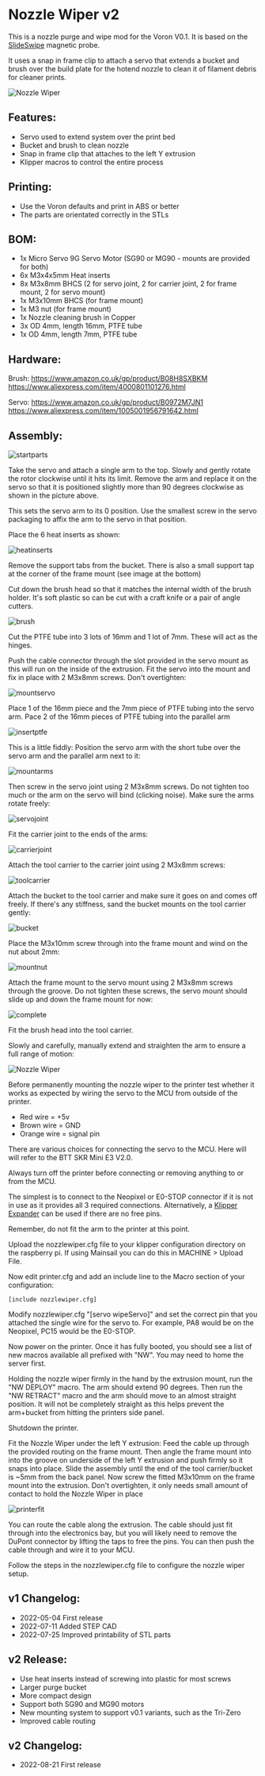 # Nozzle Wiper v2

This is a nozzle purge and wipe mod for the Voron V0.1. It is based on the [SlideSwipe](https://github.com/chestwood96/SlideSwipe) magnetic probe.

It uses a snap in frame clip to attach a servo that extends a bucket and brush over the build plate for the hotend nozzle to clean it of filament debris for cleaner prints.

![Nozzle Wiper](images/NozzleWiper_v2.gif)

## Features:

- Servo used to extend system over the print bed
- Bucket and brush to clean nozzle
- Snap in frame clip that attaches to the left Y extrusion
- Klipper macros to control the entire process

## Printing:

- Use the Voron defaults and print in ABS or better
- The parts are orientated correctly in the STLs

## BOM:

- 1x Micro Servo 9G Servo Motor (SG90 or MG90 - mounts are provided for both)
- 6x M3x4x5mm Heat inserts
- 8x M3x8mm BHCS (2 for servo joint, 2 for carrier joint, 2 for frame mount, 2 for servo mount)
- 1x M3x10mm BHCS (for frame mount)
- 1x M3 nut (for frame mount)
- 1x Nozzle cleaning brush in Copper
- 3x OD 4mm, length 16mm, PTFE tube
- 1x OD 4mm, length 7mm, PTFE tube

## Hardware:

Brush:
https://www.amazon.co.uk/gp/product/B08H8SXBKM
https://www.aliexpress.com/item/4000801101276.html

Servo:
https://www.amazon.co.uk/gp/product/B0972M7JN1
https://www.aliexpress.com/item/1005001956791642.html

## Assembly:

![startparts](images/startparts.jpg)

Take the servo and attach a single arm to the top. Slowly and gently rotate the rotor clockwise until it hits its limit. Remove the arm and replace it on the servo so that it is positioned slightly more than 90 degrees clockwise as shown in the picture above.

This sets the servo arm to its 0 position. Use the smallest screw in the servo packaging to affix the arm to the servo in that position.

Place the 6 heat inserts as shown:

![heatinserts](images/heatinserts.jpg)

Remove the support tabs from the bucket. There is also a small support tap at the corner of the frame mount (see image at the bottom)


Cut down the brush head so that it matches the internal width of the brush holder. It's soft plastic so can be cut with a craft knife or a pair of angle cutters.

![brush](images/brush.jpg)

Cut the PTFE tube into 3 lots of 16mm and 1 lot of 7mm. These will act as the hinges.

Push the cable connector through the slot provided in the servo mount as this will run on the inside of the extrusion. Fit the servo into the mount and fix in place with 2 M3x8mm screws. Don't overtighten:

![mountservo](images/mountservo.jpg)

Place 1 of the 16mm piece and the 7mm piece of PTFE tubing into the servo arm. Pace 2 of the 16mm pieces of PTFE tubing into the parallel arm

![insertptfe](images/insertptfe.jpg)

This is a little fiddly: Position the servo arm with the short tube over the servo arm and the parallel arm next to it:

![mountarms](images/mountarms.jpg)

Then screw in the servo joint using 2 M3x8mm screws. Do not tighten too much or the arm on the servo will bind (clicking noise). Make sure the arms rotate freely:

![servojoint](images/servojoint.jpg)

Fit the carrier joint to the ends of the arms:

![carrierjoint](images/carrierjoint.jpg)

Attach the tool carrier to the carrier joint using 2 M3x8mm screws:

![toolcarrier](images/toolcarrier.jpg)

Attach the bucket to the tool carrier and make sure it goes on and comes off freely. If there's any stiffness, sand the bucket mounts on the tool carrier gently:

![bucket](images/bucket.jpg)

Place the M3x10mm screw through into the frame mount and wind on the nut about 2mm:

![mountnut](images/mountnut.jpg)

Attach the frame mount to the servo mount using 2 M3x8mm screws through the groove. Do not tighten these screws, the servo mount should slide up and down the frame mount for now:

![complete](images/complete.jpg)

Fit the brush head into the tool carrier.

Slowly and carefully, manually extend and straighten the arm to ensure a full range of motion:

![Nozzle Wiper](images/NozzleWiper_v2.gif)

Before permanently mounting the nozzle wiper to the printer test whether it works as expected by wiring the servo to the MCU from outside of the printer.

- Red wire    = +5v
- Brown wire  = GND
- Orange wire = signal pin

There are various choices for connecting the servo to the MCU. Here will will refer to the BTT SKR Mini E3 V2.0.

Always turn off the printer before connecting or removing anything to or from the MCU.

The simplest is to connect to the Neopixel or E0-STOP connector if it is not in use as it provides all 3 required connections. Alternatively, a [Klipper Expander](https://github.com/timmit99/Klipper-Expander) can be used if there are no free pins.

Remember, do not fit the arm to the printer at this point.

Upload the nozzlewiper.cfg file to your klipper configuration directory on the raspberry pi. If using Mainsail you can do this in MACHINE > Upload File.

Now edit printer.cfg and add an include line to the Macro section of your configuration:

```[include nozzlewiper.cfg]```

Modify nozzlewiper.cfg "[servo wipeServo]" and set the correct pin that you attached the single wire for the servo to. For example, PA8 would be on the Neopixel, PC15 would be the E0-STOP.

Now power on the printer. Once it has fully booted, you should see a list of new macros available all prefixed with "NW". You may need to home the server first.

Holding the nozzle wiper firmly in the hand by the extrusion mount, run the "NW DEPLOY" macro. The arm should extend 90 degrees. Then run the "NW RETRACT" macro and the arm should move to an almost straight position. It will not be completely straight as this helps prevent the arm+bucket from hitting the printers side panel.

Shutdown the printer.

Fit the Nozzle Wiper under the left Y extrusion: Feed the cable up through the provided routing on the frame mount. Then angle the frame mount into into the groove on underside of the left Y extrusion and push firmly so it snaps into place. Slide the assembly until the end of the tool carrier/bucket is ~5mm from the back panel. Now screw the fitted M3x10mm on the frame mount into the extrusion. Don't overtighten, it only needs small amount of contact to hold the Nozzle Wiper in place

![printerfit](images/printerfit.jpg)

You can route the cable along the extrusion. The cable should just fit through into the electronics bay, but you will likely need to remove the DuPont connector by lifting the taps to free the pins. You can then push the cable through and wire it to your MCU.

Follow the steps in the nozzlewiper.cfg file to configure the nozzle wiper setup.

## v1 Changelog:

- 2022-05-04 First release
- 2022-07-11 Added STEP CAD
- 2022-07-25 Improved printability of STL parts

## v2 Release:

- Use heat inserts instead of screwing into plastic for most screws
- Larger purge bucket
- More compact design
- Support both SG90 and MG90 motors
- New mounting system to support v0.1 variants, such as the Tri-Zero
- Improved cable routing


## v2 Changelog:

- 2022-08-21 First release
